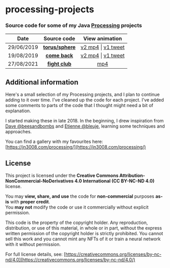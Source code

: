 # processing-projects

### Source code for some of my Java [Processing](https://processing.org/) projects

| Date | Source code | View animation |
|:----:|:-----------:|:--------------:|
| 29/06/2019 | [**torus/sphere**](https://github.com/jn3008/processing-projects/tree/main/projects/torus_sphere) | [v2 mp4](https://jn3008.com/processing/p049.mp4) \| [v1 tweet](https://twitter.com/jn3008/status/1145009502426730498) |
| 19/08/2019 | [**come back**](https://github.com/jn3008/processing-projects/tree/main/projects/torus_sphere) | [v2 mp4](https://jn3008.com/processing/p037.mp4) \| [v1 tweet](https://twitter.com/jn3008/status/1163521883779862528) |
| 27/08/2021 | [**fight club**](https://github.com/jn3008/processing-projects/tree/main/projects/fightclub) | [mp4](https://jn3008.com/processing/p073.mp4) |

## Additional information

Here's a small selection of my Processing projects, and I plan to continue adding to it over time. I've cleaned up the code for each project. I've added some comments to parts of the code that I thought might need a bit of explanation.

I started making these in late 2018. In the beginning, I drew inspiration from [Dave @beesandbombs](https://beesandbombs.com/) and [Etienne @bleuje](https://bleuje.com/), learning some techniques and approaches.

You can find a gallery with my favourites here: [https://jn3008.com/processing/](https://jn3008.com/processing/)

## License

This project is licensed under the **Creative Commons Attribution-NonCommercial-NoDerivatives 4.0 International (CC BY-NC-ND 4.0)** license.

You may **view, share, and use** the code for **non-commercial** purposes **as-is** with **proper credit**.  
You **may not** modify the code or use it commercially without explicit permission.

This code is the property of the copyright holder. Any reproduction, distribution, or use of this material, in whole or in part, without the express written permission of the copyright holder is strictly prohibited. You cannot sell this work and you cannot mint any NFTs of it or train a neural network with it without permission.

For full license details, see: [https://creativecommons.org/licenses/by-nc-nd/4.0](https://creativecommons.org/licenses/by-nc-nd/4.0/)
